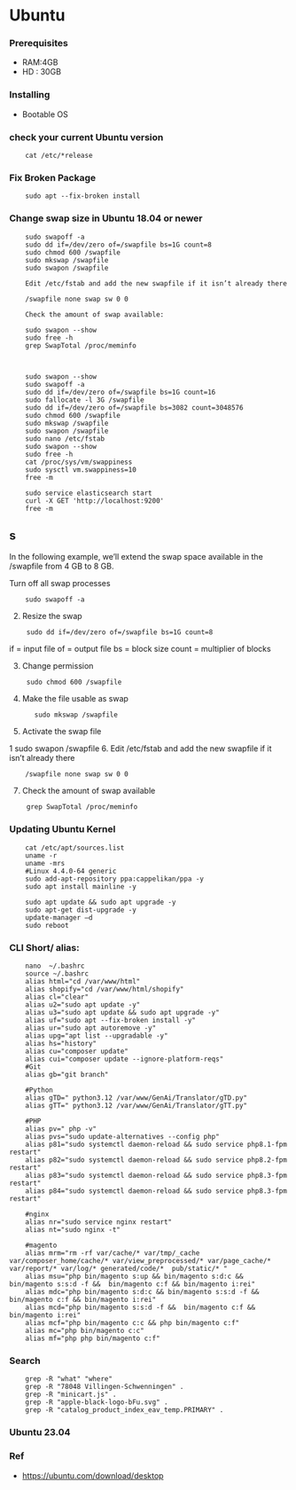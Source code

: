 # Ubuntu


### Prerequisites 

- RAM:4GB
- HD : 30GB  


### Installing

- Bootable OS


### check your current Ubuntu version

        cat /etc/*release  
        
### Fix Broken  Package 

        sudo apt --fix-broken install

### Change swap size in Ubuntu 18.04 or newer

        sudo swapoff -a 
        sudo dd if=/dev/zero of=/swapfile bs=1G count=8 
        sudo chmod 600 /swapfile 
        sudo mkswap /swapfile 
        sudo swapon /swapfile

        Edit /etc/fstab and add the new swapfile if it isn’t already there

        /swapfile none swap sw 0 0

        Check the amount of swap available:

        sudo swapon --show
        sudo free -h
        grep SwapTotal /proc/meminfo



        sudo swapon --show
        sudo swapoff -a 
        sudo dd if=/dev/zero of=/swapfile bs=1G count=16
        sudo fallocate -l 3G /swapfile
        sudo dd if=/dev/zero of=/swapfile bs=3082 count=3048576
        sudo chmod 600 /swapfile
        sudo mkswap /swapfile
        sudo swapon /swapfile
        sudo nano /etc/fstab
        sudo swapon --show
        sudo free -h
        cat /proc/sys/vm/swappiness
        sudo sysctl vm.swappiness=10
        free -m

        sudo service elasticsearch start
        curl -X GET 'http://localhost:9200'
        free -m
## s


In the following example, we’ll extend the swap space available in the /swapfile from 4 GB to 8 GB.

Turn off all swap processes
 
        sudo swapoff -a
2. Resize the swap
 
        sudo dd if=/dev/zero of=/swapfile bs=1G count=8
if = input file
of = output file
bs = block size
count = multiplier of blocks

3. Change permission
 
        sudo chmod 600 /swapfile
4. Make the file usable as swap

 
          sudo mkswap /swapfile
5. Activate the swap file

1
sudo swapon /swapfile
6. Edit /etc/fstab and add the new swapfile if it isn’t already there

        /swapfile none swap sw 0 0
        
7. Check the amount of swap available 

        grep SwapTotal /proc/meminfo

### Updating Ubuntu Kernel

        cat /etc/apt/sources.list
        uname -r
        uname -mrs 
        #Linux 4.4.0-64 generic
        sudo add-apt-repository ppa:cappelikan/ppa -y
        sudo apt install mainline -y
        
        sudo apt update && sudo apt upgrade -y
        sudo apt-get dist-upgrade -y
        update-manager –d
        sudo reboot
   


### CLI Short/ alias: 
        
        nano  ~/.bashrc
        source ~/.bashrc
        alias html="cd /var/www/html"
        alias shopify="cd /var/www/html/shopify"
        alias cl="clear"          
        alias u2="sudo apt update -y"
        alias u3="sudo apt update && sudo apt upgrade -y"
        alias uf="sudo apt --fix-broken install -y"
        alias ur="sudo apt autoremove -y"
        alias upg="apt list --upgradable -y"
        alias hs="history"
        alias cu="composer update"
        alias cui="composer update --ignore-platform-reqs"
        #Git
        alias gb="git branch"

        #Python
        alias gTD=" python3.12 /var/www/GenAi/Translator/gTD.py"
        alias gTT=" python3.12 /var/www/GenAi/Translator/gTT.py"
        
        #PHP
        alias pv=" php -v"
        alias pvs="sudo update-alternatives --config php"
        alias p81="sudo systemctl daemon-reload && sudo service php8.1-fpm restart"
        alias p82="sudo systemctl daemon-reload && sudo service php8.2-fpm restart"
        alias p83="sudo systemctl daemon-reload && sudo service php8.3-fpm restart"
        alias p84="sudo systemctl daemon-reload && sudo service php8.3-fpm restart"

        #nginx
        alias nr="sudo service nginx restart"
        alias nt="sudo nginx -t"
        
        #magento
        alias mrm="rm -rf var/cache/* var/tmp/_cache var/composer_home/cache/* var/view_preprocessed/* var/page_cache/* var/report/* var/log/* generated/code/*  pub/static/* "
        alias msu="php bin/magento s:up && bin/magento s:d:c && bin/magento s:s:d -f &&  bin/magento c:f && bin/magento i:rei"
        alias mdc="php bin/magento s:d:c && bin/magento s:s:d -f &&  bin/magento c:f && bin/magento i:rei"
        alias mcd="php bin/magento s:s:d -f &&  bin/magento c:f && bin/magento i:rei"
        alias mcf="php bin/magento c:c && php bin/magento c:f"
        alias mc="php bin/magento c:c"
        alias mf="php php bin/magento c:f"
                
    
        
        

### Search

        grep -R "what" "where"
        grep -R "78048 Villingen-Schwenningen" .
        grep -R "minicart.js" .
        grep -R "apple-black-logo-bFu.svg" .
        grep -R "catalog_product_index_eav_temp.PRIMARY" .

### Ubuntu 23.04

   

### Ref
- https://ubuntu.com/download/desktop
